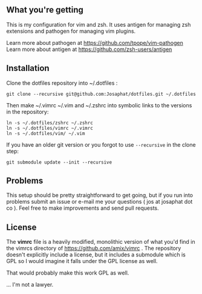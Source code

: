 What you're getting
------------------------------
This is my configuration for vim and zsh.
It uses antigen for managing zsh extensions and pathogen for managing vim plugins.

Learn more about pathogen at https://github.com/tpope/vim-pathogen
Learn more about antigen at https://github.com/zsh-users/antigen

Installation
------------------------------
Clone the dotfiles repository into ~/.dotfiles :

    git clone --recursive git@github.com:Josaphat/dotfiles.git ~/.dotfiles

Then make ~/.vimrc ~/.vim and ~/.zshrc into symbolic links to the versions in the repository:

    ln -s ~/.dotfiles/zshrc ~/.zshrc
    ln -s ~/.dotfiles/vimrc ~/.vimrc
    ln -s ~/.dotfiles/vim/ ~/.vim

If you have an older git version or you forgot to use `--recursive` in the clone step:

    git submodule update --init --recursive


Problems
------------------------------
This setup should be pretty straightforward to get going, but if you run into problems submit an issue or e-mail me your questions ( jos at josaphat dot co ).
Feel free to make improvements and send pull requests.

License
------------------------------
The **vimrc** file is a heavily modified, monolithic version of what you'd find in the vimrcs directory of https://github.com/amix/vimrc .
The repository doesn't explicitly include a license, but it includes a submodule which is GPL so I would imagine it falls under the GPL license as well.

That would probably make this work GPL as well.

... I'm not a lawyer.
